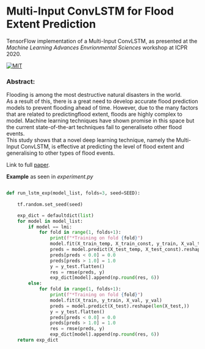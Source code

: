# Multi-Input ConvLSTM for Flood Extent Prediction
TensorFlow implementation of a Multi-Input ConvLSTM, as presented at the *Machine Learning Advances Envrionmental Sciences* workshop at ICPR 2020.



[![MIT](https://img.shields.io/github/license/leomuckley/malawi-flood-prediction?logo=MIT)](/LICENSE)



### Abstract:
Flooding is among the most destructive natural disasters in the world.  
As a result of this, there is a great need to develop accurate flood prediction models to prevent 
flooding ahead of time. However, due to the many factors that are related to predictingflood extent, 
floods are highly complex to model.  Machine learning techniques have shown promise in this space but
the current state-of-the-art techniques fail to generaliseto other flood events.  
This study shows that a novel deep learning technique, namely the Multi-Input ConvLSTM, is effective at predicting the level of flood extent and generalising to other types of flood events.

Link to full [paper](https://www.leomuckley.com/pdf/Flood_Extent_Prediction.pdf).

**Example** as seen in *experiment.py*

``` python

def run_lstm_exp(model_list, folds=3, seed=SEED):
    
    tf.random.set_seed(seed)

    exp_dict = defaultdict(list)
    for model in model_list:
        if model == lmi:
            for fold in range(1, folds+1):
                print(f"*Training on fold {fold}")
                model.fit(X_train_temp, X_train_const, y_train, X_val_temp, X_val_const, y_val)
                preds = model.predict(X_test_temp, X_test_const).reshape(len(X_test,))
                preds[preds < 0.0] = 0.0
                preds[preds > 1.0] = 1.0   
                y = y_test.flatten()
                res = rmse(preds, y)
                exp_dict[model].append(np.round(res, 6))
        else:
            for fold in range(1, folds+1):
                print(f"*Training on fold {fold}")
                model.fit(X_train, y_train, X_val, y_val)
                preds = model.predict(X_test).reshape(len(X_test,))
                y = y_test.flatten()
                preds[preds < 0.0] = 0.0
                preds[preds > 1.0] = 1.0                 
                res = rmse(preds, y)
                exp_dict[model].append(np.round(res, 6))
    return exp_dict

```


